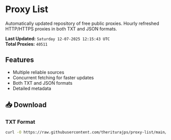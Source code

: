 # Proxy List

Automatically updated repository of free public proxies. Hourly refreshed HTTP/HTTPS proxies in both TXT and JSON formats.

**Last Updated:** `Saturday 12-07-2025 12:15:43 UTC`  
**Total Proxies:** `40511`

## Features
- Multiple reliable sources
- Concurrent fetching for faster updates
- Both TXT and JSON formats
- Detailed metadata

## 📥 Download

### TXT Format
```bash
curl -O https://raw.githubusercontent.com/theriturajps/proxy-list/main/proxies.txt